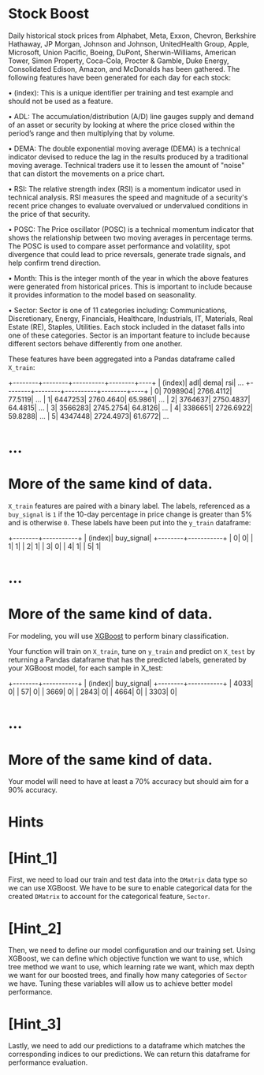 # Stock Boost

  Daily historical stock prices from Alphabet, Meta, Exxon, Chevron, Berkshire Hathaway,
  JP Morgan, Johnson and Johnson, UnitedHealth Group, Apple, Microsoft, Union Pacific,
  Boeing, DuPont, Sherwin-Williams, American Tower, Simon Property, Coca-Cola,
  Procter & Gamble, Duke Energy, Consolidated Edison, Amazon, and McDonalds has
  been gathered. The following features have been generated for each day for each stock: 

  • (index): This is a unique identifier per training and test example and should 
    not be used as a feature.

  • ADL: The accumulation/distribution (A/D) line gauges supply and demand of an 
    asset or security by looking at where the price closed within the period’s 
    range and then multiplying that by volume.
  
  • DEMA: The double exponential moving average (DEMA) is a technical indicator 
    devised to reduce the lag in the results produced by a traditional moving 
    average. Technical traders use it to lessen the amount of "noise" that can 
    distort the movements on a price chart.
  
  • RSI: The relative strength index (RSI) is a momentum indicator used in 
    technical analysis. RSI measures the speed and magnitude of a security's 
    recent price changes to evaluate overvalued or undervalued conditions in 
    the price of that security.
  
  • POSC: The Price oscillator (POSC) is a technical momentum indicator that 
    shows the relationship between two moving averages in percentage terms. 
    The POSC is used to compare asset performance and volatility, spot 
    divergence that could lead to price reversals, generate trade signals, 
    and help confirm trend direction.
  
  • Month: This is the integer month of the year in which the above features 
    were generated from historical prices. This is important to include because 
    it provides information to the model based on seasonality.
  
  • Sector: Sector is one of 11 categories including: Communications, Discretionary, 
    Energy, Financials, Healthcare, Industrials, IT, Materials, Real Estate (RE), 
    Staples, Utilities. Each stock included in the dataset falls into one of these 
    categories. Sector is an important feature to include because different sectors 
    behave differently from one another.
  
  These features have been aggregated into a Pandas dataframe called `X_train`:

+--------+--------+----------+--------+----+
| (index)|     adl|      dema|     rsi| ...
+--------+--------+----------+--------+----+
|       0| 7098904| 2766.4112| 77.5119| ...
|       1| 6447253| 2760.4640| 65.9861| ...
|       2| 3764637| 2750.4837| 64.4815| ...
|       3| 3566283| 2745.2754| 64.8126| ...
|       4| 3386651| 2726.6922| 59.8288| ...
|       5| 4347448| 2724.4973| 61.6772| ...
# ...
# More of the same kind of data.  

`X_train` features are paired with a binary label. The labels, referenced as a 
`buy_signal` is `1` if the 10-day percentage in price change is greater than 5% 
and is otherwise `0`. These labels have been put into the `y_train` dataframe:

+--------+-----------+
| (index)| buy_signal|
+--------+-----------+
|       0|          0|
|       1|          1|
|       2|          1|
|       3|          0|
|       4|          1|
|       5|          1|
# ...
# More of the same kind of data.

  For modeling, you will use [XGBoost](https://xgboost.readthedocs.io/en/stable/python/python_api.html) 
  to perform binary classification.

  Your function will train on `X_train`, tune on `y_train` and predict on `X_test` 
  by returning a Pandas dataframe that has the predicted labels, generated by your 
  XGBoost model, for each sample in X_test: 
  
+--------+-----------+
| (index)| buy_signal|
+--------+-----------+
|    4033|          0|
|      57|          0|
|    3669|          0|
|    2843|          0|
|    4664|          0|
|    3303|          0|
# ...
# More of the same kind of data.

  Your model will need to have at least a 70% accuracy but should aim for a 90% accuracy.

# Hints

# [Hint_1]

  First, we need to load our train and test data into the `DMatrix`
  data type so we can use XGBoost. We have to be sure to enable categorical data
  for the created `DMatrix` to account for the categorical feature, `Sector`.

# [Hint_2]

  Then, we need to define our model configuration and our training set. Using XGBoost,
  we can define which objective function we want to use, which tree method we want
  to use, which learning rate we want, which max depth we want for our boosted trees,
  and finally how many categories of `Sector` we have. Tuning these variables
  will allow us to achieve better model performance.

# [Hint_3]

  Lastly, we need to add our predictions to a dataframe which matches the corresponding
  indices to our predictions. We can return this dataframe for performance evaluation.
